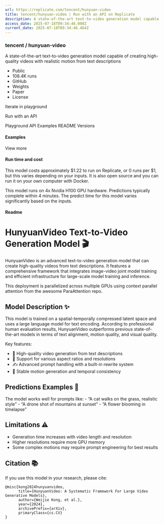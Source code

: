 ```yaml
---
url: https://replicate.com/tencent/hunyuan-video
title: tencent/hunyuan-video | Run with an API on Replicate
description: A state-of-the-art text-to-video generation model capable of creating high-quality videos with realistic motion from text descriptions
access_date: 2025-07-18T09:34:46.000Z
current_date: 2025-07-18T09:34:46.464Z
---
```


###  tencent / hunyuan-video 

 A state-of-the-art text-to-video generation model capable of creating high-quality videos with realistic motion from text descriptions

* Public
* 108.4K runs
* GitHub
* Weights
* Paper
* License

Iterate in playground 

Run with an API 

Playground API Examples README Versions 

#### Examples

 View more 

#### Run time and cost

This model costs approximately $1.22 to run on Replicate, or 0 runs per $1, but this varies depending on your inputs. It is also open source and you can run it on your own computer with Docker.

 This model runs on 4x Nvidia H100 GPU hardware. Predictions typically complete within 4 minutes. The predict time for this model varies significantly based on the inputs.

#### Readme

# HunyuanVideo Text-to-Video Generation Model 🎬

HunyuanVideo is an advanced text-to-video generation model that can create high-quality videos from text descriptions. It features a comprehensive framework that integrates image-video joint model training and efficient infrastructure for large-scale model training and inference.

This deployment is parallelized across multiple GPUs using context parallel attention from the awesome ParaAttention repo.

## Model Description ✨

This model is trained on a spatial-temporally compressed latent space and uses a large language model for text encoding. According to professional human evaluation results, HunyuanVideo outperforms previous state-of-the-art models in terms of text alignment, motion quality, and visual quality.

Key features:

* 🎨 High-quality video generation from text descriptions
* 📐 Support for various aspect ratios and resolutions
* ✍️ Advanced prompt handling with a built-in rewrite system
* 🎯 Stable motion generation and temporal consistency

## Predictions Examples 💫

The model works well for prompts like: - “A cat walks on the grass, realistic style” - “A drone shot of mountains at sunset” - “A flower blooming in timelapse”

## Limitations ⚠️

* Generation time increases with video length and resolution
* Higher resolutions require more GPU memory
* Some complex motions may require prompt engineering for best results

## Citation 📚

If you use this model in your research, please cite:

```
@misc{kong2024hunyuanvideo,
      title={HunyuanVideo: A Systematic Framework For Large Video Generative Models}, 
      author={Weijie Kong, et al.},
      year={2024},
      archivePrefix={arXiv},
      primaryClass={cs.CV}
}

```